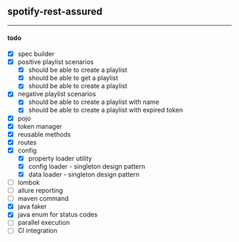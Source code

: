 ## spotify-rest-assured

---

#### todo

- [x] spec builder
- [x] positive playlist scenarios
  - [x] should be able to create a playlist
  - [x] should be able to get a playlist
  - [x] should be able to create a playlist
- [x] negative playlist scenarios
  - [x] should be able to create a playlist with name
  - [x] should be able to create a playlist with expired token
- [x] pojo
- [x] token manager
- [x] reusable methods
- [x] routes
- [x] config 
  - [x] property loader utility
  - [x] config loader - singleton design pattern
  - [x] data loader - singleton design pattern
- [ ] lombok
- [ ] allure reporting
- [ ] maven command
- [x] java faker
- [x] java enum for status codes
- [ ] parallel execution
- [ ] Cl integration